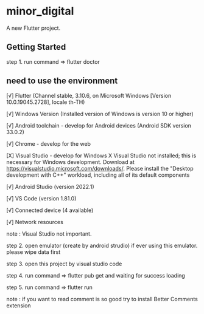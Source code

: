 # minor_digital

A new Flutter project.

## Getting Started

step 1. run command =>  flutter doctor
 
## need to use the environment 

[√] Flutter (Channel stable, 3.10.6, on Microsoft Windows [Version 10.0.19045.2728], locale th-TH)

[√] Windows Version (Installed version of Windows is version 10 or higher)

[√] Android toolchain - develop for Android devices (Android SDK version 33.0.2)

[√] Chrome - develop for the web

[X] Visual Studio - develop for Windows
    X Visual Studio not installed; this is necessary for Windows development.
      Download at https://visualstudio.microsoft.com/downloads/.
      Please install the "Desktop development with C++" workload, including all of its default components

[√] Android Studio (version 2022.1)

[√] VS Code (version 1.81.0)

[√] Connected device (4 available)

[√] Network resources

note : Visual Studio not important.

step 2. open emulator (create by android strudio)
        if ever using this emulator. please wipe data first

step 3. open this project by visual studio code

step 4. run command => flutter pub get and waiting for success loading

step 5. run command => flutter run

note : if you want to read comment is so good try to install Better Comments extension
